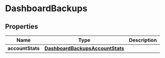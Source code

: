 

# DashboardBackups

## Properties

Name | Type | Description | Notes
------------ | ------------- | ------------- | -------------
**accountStats** | [**DashboardBackupsAccountStats**](DashboardBackupsAccountStats.md) |  |  [optional]



